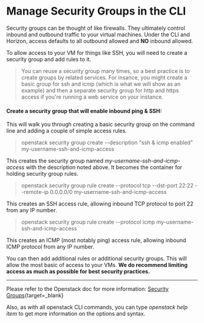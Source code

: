 # Manage Security Groups in the CLI

Security groups can be thought of like firewalls. They ultimately control inbound and outbound traffic to your virtual machines. Under the CLI and Horizon, access defaults to all outbound allowed and **NO** inbound allowed.

To allow access to your VM for things like SSH, you will need to create a security group and add rules to it.

> You can reuse a security group many times, so a best practice is to create groups by related services. For insance, you might create a basic group for ssh and icmp (which is what we will show as an example) and then a separate security group for http and https access if you're running a web service on your instance.

#### Create a security group that will enable inbound ping & SSH:

This will walk you through creating a basic security group on the command line and adding a couple of simple access rules.

> openstack security group create --description "ssh & icmp enabled" my-username-ssh-and-icmp-access

This creates the security group named *my-username-ssh-and-icmp-access* with the description noted above. It becomes the container for holding security group rules.

> openstack security group rule create --protocol tcp --dst-port 22:22 --remote-ip 0.0.0.0/0 my-username-ssh-and-icmp-access

This creates an SSH access rule, allowing inbound TCP protocol to port 22 from any IP number.

> openstack security group rule create --protocol icmp my-username-ssh-and-icmp-access

This creates an ICMP (most notably ping) access rule, allowing inbound ICMP protocol from any IP number.

You can then add additional rules or additional security groups. This will allow the most basic of access to your VMs. **We do recommend limiting access as much as possible for best security practices.** 

---

Please refer to the Openstack doc for more information: [Security Groups](https://docs.openstack.org/python-openstackclient/xena/cli/command-objects/security-group.html){target=_blank}

Also, as with all openstack CLI commands, you can type *openstack help item* to get more information on the options and syntax.
